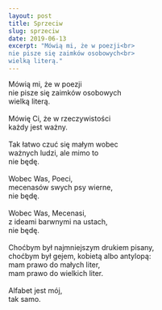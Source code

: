 ```yaml
---
layout: post
title: Sprzeciw
slug: sprzeciw
date: 2019-06-13
excerpt: "Mówią mi, że w poezji<br>
nie pisze się zaimków osobowych<br>
wielką literą."
---
```

Mówią mi, że w poezji<br>
nie pisze się zaimków osobowych<br>
wielką literą.<br>
<br>
Mówię Ci, że w rzeczywistości<br>
każdy jest ważny.<br>
<br>
Tak łatwo czuć się małym wobec<br>
ważnych ludzi, ale mimo to<br>
nie będę.<br>
<br>
Wobec Was, Poeci,<br>
mecenasów swych psy wierne,<br>
nie będę.<br>
<br>
Wobec Was, Mecenasi,<br>
z ideami barwnymi na ustach,<br>
nie będę.<br>
<br>
Choćbym był najmniejszym drukiem pisany,<br>
choćbym był gejem, kobietą albo antylopą:<br>
mam prawo do małych liter,<br>
mam prawo do wielkich liter.<br>
<br>
Alfabet jest mój,<br>
tak samo.
